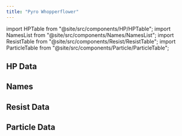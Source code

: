 ```yaml
---
title: "Pyro Whopperflower"
---
```


import HPTable from "@site/src/components/HP/HPTable";
import NamesList from "@site/src/components/Names/NamesList";
import ResistTable from "@site/src/components/Resist/ResistTable";
import ParticleTable from "@site/src/components/Particle/ParticleTable";

## HP Data

<HPTable item_key="pyrowhopperflower" data_src="enemy" />

## Names

<NamesList item_key="pyrowhopperflower" data_src="enemy" />

## Resist Data

<ResistTable item_key="pyrowhopperflower" data_src="enemy" />

## Particle Data

<ParticleTable item_key="pyrowhopperflower" data_src="enemy" />